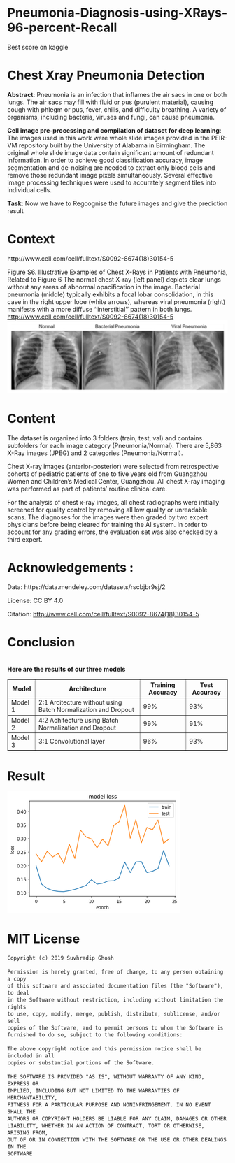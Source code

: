 # Pneumonia-Diagnosis-using-XRays-96-percent-Recall
Best score on kaggle
# Chest Xray Pneumonia Detection
<b>Abstract</b>:&nbsp;Pneumonia is an infection that inflames the air sacs in one or both lungs. The air sacs may fill with fluid or pus (purulent material), causing cough with phlegm or pus, fever, chills, and difficulty breathing. A variety of organisms, including bacteria, viruses and fungi, can cause pneumonia.

<b>Cell image pre-processing and compilation of dataset for deep learning</b>:&nbsp;
The images used in this work were whole slide images provided in the PEIR-VM repository built by the University of Alabama in Birmingham. The original whole slide image data contain significant amount of redundant information. In order to achieve good classification accuracy, image segmentation and de-noising are needed to extract only blood cells and remove those redundant image pixels simultaneously. Several effective image processing techniques were used to accurately segment tiles into individual cells.

<b>Task</b>:&nbsp;Now we have to Regcognise the future images and give the prediction result


<h1>Context</h1>
http://www.cell.com/cell/fulltext/S0092-8674(18)30154-5



Figure S6. Illustrative Examples of Chest X-Rays in Patients with Pneumonia, Related to Figure 6 The normal chest X-ray (left panel) depicts clear lungs without any areas of abnormal opacification in the image. Bacterial pneumonia (middle) typically exhibits a focal lobar consolidation, in this case in the right upper lobe (white arrows), whereas viral pneumonia (right) manifests with a more diffuse ‘‘interstitial’’ pattern in both lungs. 
http://www.cell.com/cell/fulltext/S0092-8674(18)30154-5<br>
<img src="Images/download.png" alt="chest">

<h1>Content</h1>
The dataset is organized into 3 folders (train, test, val) and contains subfolders for each image category (Pneumonia/Normal). There are 5,863 X-Ray images (JPEG) and 2 categories (Pneumonia/Normal).

Chest X-ray images (anterior-posterior) were selected from retrospective cohorts of pediatric patients of one to five years old from Guangzhou Women and Children’s Medical Center, Guangzhou. All chest X-ray imaging was performed as part of patients’ routine clinical care.

For the analysis of chest x-ray images, all chest radiographs were initially screened for quality control by removing all low quality or unreadable scans. The diagnoses for the images were then graded by two expert physicians before being cleared for training the AI system. In order to account for any grading errors, the evaluation set was also checked by a third expert.

<h1>Acknowledgements&nbsp;:</h1>
Data: https://data.mendeley.com/datasets/rscbjbr9sj/2

License: CC BY 4.0

Citation: http://www.cell.com/cell/fulltext/S0092-8674(18)30154-5

<h1>Conclusion</h1>
<html>
<body>
    <br>
    <b>Here are the results of our three models</b> 
<table border=1>
  <tr>
    <th>Model</th>
    <th>Architecture</th>
    <th>Training Accuracy</th>
    <th>Test Accuracy</th>
  </tr>
  <tr>
    <td>Model 1</td>
    <td>2:1 Arcitecture without using Batch Normalization and Dropout</td>
    <td>99%</td>
    <td>93%</td>
  </tr>
  <tr>
    <td>Model 2</td>
    <td>4:2 Achitecture using Batch Normalization and Dropout</td>
    <td>99%</td>
    <td>91%</td>
  </tr>
  <tr>
    <td>Model 3</td>
    <td>3:1 Convolutional layer</td>
    <td>96%</td>
    <td>93%</td>
  </tr>
</table>
</body>
</html>

<h1>Result</h1>
<img src="graph.png">

<h1>MIT License</h1>

```
Copyright (c) 2019 Suvhradip Ghosh

Permission is hereby granted, free of charge, to any person obtaining a copy
of this software and associated documentation files (the "Software"), to deal
in the Software without restriction, including without limitation the rights
to use, copy, modify, merge, publish, distribute, sublicense, and/or sell
copies of the Software, and to permit persons to whom the Software is
furnished to do so, subject to the following conditions:

The above copyright notice and this permission notice shall be included in all
copies or substantial portions of the Software.

THE SOFTWARE IS PROVIDED "AS IS", WITHOUT WARRANTY OF ANY KIND, EXPRESS OR
IMPLIED, INCLUDING BUT NOT LIMITED TO THE WARRANTIES OF MERCHANTABILITY,
FITNESS FOR A PARTICULAR PURPOSE AND NONINFRINGEMENT. IN NO EVENT SHALL THE
AUTHORS OR COPYRIGHT HOLDERS BE LIABLE FOR ANY CLAIM, DAMAGES OR OTHER
LIABILITY, WHETHER IN AN ACTION OF CONTRACT, TORT OR OTHERWISE, ARISING FROM,
OUT OF OR IN CONNECTION WITH THE SOFTWARE OR THE USE OR OTHER DEALINGS IN THE
SOFTWARE
```
